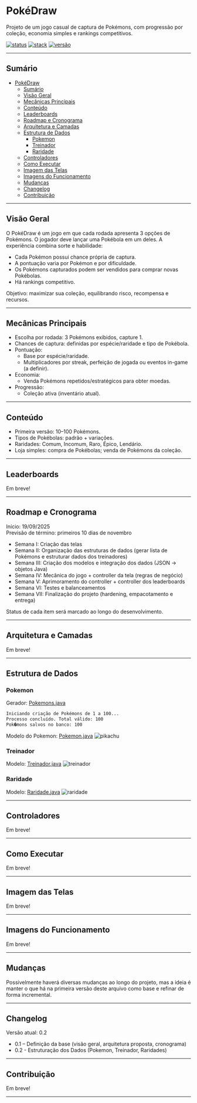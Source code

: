 # PokéDraw

Projeto de um jogo casual de captura de Pokémons, com progressão por coleção, economia simples e rankings competitivos.

[![status](https://img.shields.io/badge/status-em%20desenvolvimento-yellow)](#sumário)
[![stack](https://img.shields.io/badge/stack-Java-5382a1)](#sumário)
[![versão](https://img.shields.io/badge/versão-0.2-blue)](#changelog)

---

## Sumário

- [PokéDraw](#pokédraw)
  - [Sumário](#sumário)
  - [Visão Geral](#visão-geral)
  - [Mecânicas Principais](#mecânicas-principais)
  - [Conteúdo](#conteúdo)
  - [Leaderboards](#leaderboards)
  - [Roadmap e Cronograma](#roadmap-e-cronograma)
  - [Arquitetura e Camadas](#arquitetura-e-camadas)
  - [Estrutura de Dados](#estrutura-de-dados)
    - [Pokemon](#pokemon)
    - [Treinador](#treinador)
    - [Raridade](#raridade)
  - [Controladores](#controladores)
  - [Como Executar](#como-executar)
  - [Imagem das Telas](#imagem-das-telas)
  - [Imagens do Funcionamento](#imagens-do-funcionamento)
  - [Mudanças](#mudanças)
  - [Changelog](#changelog)
  - [Contribuição](#contribuição)

---

## Visão Geral

O PokéDraw é um jogo em que cada rodada apresenta 3 opções de Pokémons. O jogador deve lançar uma Pokébola em um deles. A experiência combina sorte e habilidade:

- Cada Pokémon possui chance própria de captura.
- A pontuação varia por Pokémon e por dificuldade.
- Os Pokémons capturados podem ser vendidos para comprar novas Pokébolas.
- Há rankings competitivo.

Objetivo: maximizar sua coleção, equilibrando risco, recompensa e recursos.

---

## Mecânicas Principais

- Escolha por rodada: 3 Pokémons exibidos, capture 1.
- Chances de captura: definidas por espécie/raridade e tipo de Pokébola.
- Pontuação:
  - Base por espécie/raridade.
  - Multiplicadores por streak, perfeição de jogada ou eventos in-game (a definir).
- Economia:
  - Venda Pokémons repetidos/estratégicos para obter moedas.
- Progressão:
  - Coleção ativa (inventário atual).

---

## Conteúdo

- Primeira versão: 10–100 Pokémons.
- Tipos de Pokébolas: padrão + variações.
- Raridades: Comum, Incomum, Raro, Épico, Lendário.
- Loja simples: compra de Pokébolas; venda de Pokémons da coleção.

---

## Leaderboards

Em breve!

---

## Roadmap e Cronograma

Início: 19/09/2025  
Previsão de término: primeiros 10 dias de novembro

- Semana I: Criação das telas
- Semana II: Organização das estruturas de dados (gerar lista de Pokémons e estruturar dados dos treinadores)
- Semana III: Criação dos modelos e integração dos dados (JSON → objetos Java)
- Semana IV: Mecânica do jogo + controller da tela (regras de negócio)
- Semana V: Aprimoramento do controller + controller dos leaderboards
- Semana VI: Testes e balanceamentos
- Semana VII: Finalização do projeto (hardening, empacotamento e entrega)

Status de cada item será marcado ao longo do desenvolvimento.

---

## Arquitetura e Camadas

Em breve!

---

## Estrutura de Dados

### Pokemon

Gerador: [Pokemons.java](./java/utils/Pokemons.java)

```cmd
Iniciando criação de Pokémons de 1 a 100...
Processo concluído. Total válido: 100
Pok�mons salvos no banco: 100
```

Modelo do Pokemon: [Pokemon.java](./java/model/Pokemon.java)
![pikachu](./img/pikachu.png)

### Treinador

Modelo: [Treinador.java](./java/model/Treinador.java)
![treinador](./img/treinador.png)

### Raridade

Modelo: [Raridade.java](./java/model/Raridade.java)
![raridade](./img/raridades.png)

---

## Controladores

Em breve!

---

## Como Executar

Em breve!

---

## Imagem das Telas

Em breve!

---

## Imagens do Funcionamento

Em breve!

---

## Mudanças

Possivelmente haverá diversas mudanças ao longo do projeto, mas a ideia é manter o que há na primeira versão deste arquivo como base e refinar de forma incremental.

---

## Changelog

Versão atual: 0.2

- 0.1 – Definição da base (visão geral, arquitetura proposta, cronograma)
- 0.2 - Estruturação dos Dados (Pokemon, Treinador, Raridades)

---

## Contribuição

Em breve!

---
